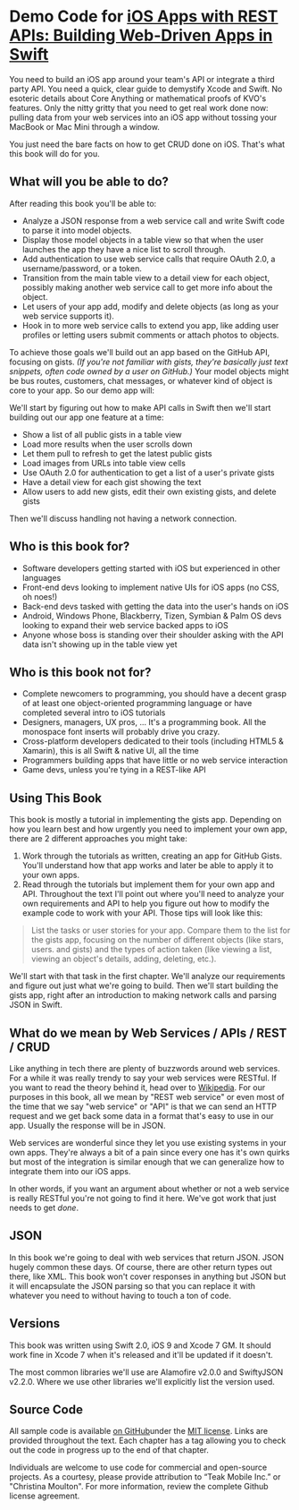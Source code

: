 # Demo Code for [iOS Apps with REST APIs: Building Web-Driven Apps in Swift](https://leanpub.com/iosappswithrest)

You need to build an iOS app around your team's API or integrate a third party API. You need a quick, clear guide to demystify Xcode and Swift. No esoteric details about Core Anything or mathematical proofs of KVO's features. Only the nitty gritty that you need to get real work done now: pulling data from your web services into an iOS app without tossing your MacBook or Mac Mini through a window.

You just need the bare facts on how to get CRUD done on iOS. That's what this book will do for you.

## What will you be able to do?

After reading this book you'll be able to:

- Analyze a JSON response from a web service call and write Swift code to parse it into model objects.
- Display those model objects in a table view so that when the user launches the app they have a nice list to scroll through.
- Add authentication to use web service calls that require OAuth 2.0, a username/password, or a token.
- Transition from the main table view to a detail view for each object, possibly making another web service call to get more info about the object.
- Let users of your app add, modify and delete objects (as long as your web service supports it).
- Hook in to more web service calls to extend you app, like adding user profiles or letting users submit comments or attach photos to objects.

To achieve those goals we'll build out an app based on the GitHub API, focusing on gists. *(If you're not familiar with gists, they're basically just text snippets, often code owned by a user on GitHub.)* Your model objects might be bus routes, customers, chat messages, or whatever kind of object is core to your app. So our demo app will:

We'll start by figuring out how to make API calls in Swift then we'll start building out our app one feature at a time:

- Show a list of all public gists in a table view
- Load more results when the user scrolls down
- Let them pull to refresh to get the latest public gists
- Load images from URLs into table view cells
- Use OAuth 2.0 for authentication to get a list of a user's private gists
- Have a detail view for each gist showing the text
- Allow users to add new gists, edit their own existing gists, and delete gists

Then we'll discuss handling not having a network connection.

## Who is this book for?

- Software developers getting started with iOS but experienced in other languages
- Front-end devs looking to implement native UIs for iOS apps (no CSS, oh noes!)
- Back-end devs tasked with getting the data into the user's hands on iOS
- Android, Windows Phone, Blackberry, Tizen, Symbian & Palm OS devs looking to expand their web service backed apps to iOS
- Anyone whose boss is standing over their shoulder asking with the API data isn't showing up in the table view yet

## Who is this book not for?

- Complete newcomers to programming, you should have a decent grasp of at least one object-oriented programming language or have completed several intro to iOS tutorials
- Designers, managers, UX pros, ... It's a programming book. All the monospace font inserts will probably drive you crazy.
- Cross-platform developers dedicated to their tools (including HTML5 & Xamarin), this is all Swift & native UI, all the time
- Programmers building apps that have little or no web service interaction
- Game devs, unless you're tying in a REST-like API

## Using This Book

This book is mostly a tutorial in implementing the gists app. Depending on how you learn best and how urgently you need to implement your own app, there are 2 different approaches you might take:

1. Work through the tutorials as written, creating an app for GitHub Gists. You'll understand how that app works and later be able to apply it to your own apps.
2. Read through the tutorials but implement them for your own app and API. Throughout the text I'll point out where you'll need to analyze your own requirements and API to help you figure out how to modify the example code to work with your API. Those tips will look like this:

> List the tasks or user stories for your app. Compare them to the list for the gists app, focusing on the number of different objects (like stars, users. and gists) and the types of action taken (like viewing a list, viewing an object's details, adding, deleting, etc.).

We'll start with that task in the first chapter. We'll analyze our requirements and figure out just what we're going to build. Then we'll start building the gists app, right after an introduction to making network calls and parsing JSON in Swift.

## What do we mean by Web Services / APIs / REST / CRUD

Like anything in tech there are plenty of buzzwords around web services. For a while it was really trendy to say your web services were RESTful. If you want to read the theory behind it, head over to [Wikipedia](https://en.wikipedia.org/wiki/Representational_state_transfer). For our purposes in this book, all we mean by "REST web service" or even most of the time that we say "web service" or "API" is that we can send an HTTP request and we get back some data in a format that's easy to use in our app. Usually the response will be in JSON.

Web services are wonderful since they let you use existing systems in your own apps. They're always a bit of a pain since every one has it's own quirks but most of the integration is similar enough that we can generalize how to integrate them into our iOS apps.

In other words, if you want an argument about whether or not a web service is really RESTful you're not going to find it here. We've got work that just needs to get *done*.

## JSON

In this book we're going to deal with web services that return JSON. JSON hugely common these days. Of course, there are other return types out there, like XML. This book won't cover responses in anything but JSON but it will encapsulate the JSON parsing so that you can replace it with whatever you need to without having to touch a ton of code.

## Versions

This book was written using Swift 2.0, iOS 9 and Xcode 7 GM. It should work fine in Xcode 7 when it's released and it'll be updated if it doesn't.

The most common libraries we'll use are Alamofire v2.0.0 and SwiftyJSON v2.2.0. Where we use other libraries we'll explicitly list the version used.

## Source Code

All sample code is available [on GitHub](https://github.com/cmoulton/SwiftREST)under the [MIT license](https://github.com/cmoulton/SwiftREST/blob/master/LICENSE). Links are provided throughout the text. Each chapter has a tag allowing you to check out the code in progress up to the end of that chapter.

Individuals are welcome to use code for commercial and open-source projects. As a courtesy, please provide attribution to “Teak Mobile Inc.” or "Christina Moulton". For more information, review the complete Github license agreement.
